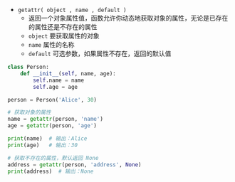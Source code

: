 - `getattr( object , name , default )`
	- 返回一个对象属性值，函数允许你动态地获取对象的属性，无论是已存在的属性还是不存在的属性
	- `object` 要获取属性的对象
	- `name` 属性的名称
	- `default` 可选参数，如果属性不存在，返回的默认值
```python
class Person:
    def __init__(self, name, age):
        self.name = name
        self.age = age

person = Person('Alice', 30)

# 获取对象的属性
name = getattr(person, 'name')
age = getattr(person, 'age')

print(name)  # 输出：Alice
print(age)   # 输出：30

# 获取不存在的属性，默认返回 None
address = getattr(person, 'address', None)
print(address)  # 输出：None

```